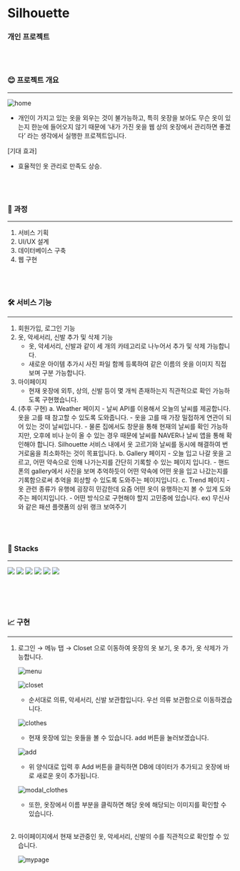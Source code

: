 # Silhouette

### 개인 프로젝트
<br/><br/>
### 😊 프로젝트 개요

---

![home](https://github.com/yongjun-shin/silhouette/assets/73512218/21e8e720-9b89-4b25-ba8e-e8df5f5ab9c6)


- 개인이 가지고 있는 옷을 외우는 것이 불가능하고, 특히 옷장을 보아도 무슨 옷이 있는지 한눈에 들어오지 않기 때문에 ‘내가 가진 옷을 웹 상의 옷장에서 관리하면 좋겠다’ 라는 생각에서 실행한 프로젝트입니다.

[기대 효과]

- 효율적인 옷 관리로 만족도 상승.
<br/><br /><br /><br />
### 🎢 과정

---

1. 서비스 기획
2. UI/UX 설계
3. 데이터베이스 구축
4. 웹 구현
<br/><br /><br /><br />
### 🛠 서비스 기능

---

1. 회원가입, 로그인 기능
2. 옷, 악세서리, 신발 추가 및 삭제 기능
    - 옷, 악세서리, 신발과 같이 세 개의 카테고리로 나누어서 추가 및 삭제 가능합니다.
    - 새로운 아이템 추가시 사진 파일 함께 등록하여 같은 이름의 옷을 이미지 직접 보며 구분 가능합니다.
3.  마이페이지
    - 현재 옷장에 외투, 상의, 신발 등이 몇 개씩 존재하는지 직관적으로 확인 가능하도록 구현했습니다.
4. (추후 구현)
    a. Weather 페이지
        - 날씨 API를 이용해서 오늘의 날씨를 제공합니다. 옷을 고를 때 참고할 수 있도록 도와줍니다.
        - 옷을 고를 때 가장 밀접하게 연관이 되어 있는 것이 날씨입니다.
        - 물론 집에서도 창문을 통해 현재의 날씨를 확인 가능하지만, 오후에 비나 눈이 올 수 있는 경우 때문에 날씨를 NAVER나 날씨 앱을 통해 확인해야 합니다. Silhouette 서비스 내에서  옷 고르기와 날씨를 동시에 해결하여 번거로움을 최소화하는 것이 목표입니다.
    b. Gallery 페이지
        - 오늘 입고 나갈 옷을 고르고, 어떤 약속으로 인해 나가는지를 간단히 기록할 수 있는 페이지 입니다.
        - 핸드폰의 gallery에서 사진을 보며 추억하듯이 어떤 약속에 어떤 옷을 입고 나갔는지를 기록함으로써 추억을 회상할 수 있도록 도와주는 페이지입니다.
    c. Trend 페이지
        - 옷 관련 종류가 유행에 굉장히 민감한데 요즘 어떤 옷이 유행하는지 볼 수 있게 도와주는 페이지입니다.
        - 어떤 방식으로 구현해야 할지 고민중에 있습니다.
            ex) 무신사와 같은 패션 플랫폼의 상위 랭크 보여주기
<br/><br /><br /><br />

### 📘 Stacks

---

<div>
    <img src="https://img.shields.io/badge/JavaScript-F7DF1E?style=for-the-badge&logo=JavaScript&logoColor=white" />
    <img src="https://img.shields.io/badge/HTML-E34F26?style=for-the-badge&logo=HTML5&logoColor=white" />
    <img src="https://img.shields.io/badge/CSS-1572B6?style=for-the-badge&logo=CSS3&logoColor=white" />
    <img src="https://img.shields.io/badge/Figma-F24E1E?style=for-the-badge&logo=Figma&logoColor=white" />
    <img src="https://img.shields.io/badge/GitHub-181717?style=for-the-badge&logo=GitHub&logoColor=white" />
    <img src="https://img.shields.io/badge/Django-092E20?style=for-the-badge&logo=Django&logoColor=white" />
</div>
<br/><br /><br /><br />

### 📈 구현

---

1. 로그인 → 메뉴 탭 → Closet 으로 이동하여  옷장의 옷 보기, 옷 추가, 옷 삭제가 가능합니다.
    
    ![menu](https://github.com/yongjun-shin/silhouette/assets/73512218/ede7a838-c144-4730-9a5d-818d3651b4a9)

    ![closet](https://github.com/yongjun-shin/silhouette/assets/73512218/3ced1eff-bf5f-4578-9efd-fefc059267fb)

    - 순서대로 의류, 악세서리, 신발 보관함입니다. 우선 의류 보관함으로 이동하겠습니다.

    ![clothes](https://github.com/yongjun-shin/silhouette/assets/73512218/efe3c050-1b1b-49c9-a73b-d0d1f280d5ee)

    - 현재 옷장에 있는 옷들을 볼 수 있습니다. add 버튼을 눌러보겠습니다.

    ![add](https://github.com/yongjun-shin/silhouette/assets/73512218/905d7604-fead-40ba-8638-0b1a96746c86)

    - 위 양식대로 입력 후 Add 버튼을 클릭하면 DB에 데이터가 추가되고 옷장에 바로 새로운 옷이 추가됩니다.

    ![modal_clothes](https://github.com/yongjun-shin/silhouette/assets/73512218/7ae84c3f-ae85-441b-9496-eb8ea553176e)

    - 또한, 옷장에서 이름 부분을 클릭하면 해당 옷에 해당되는 이미지를 확인할 수 있습니다.
<br /><br />
2. 마이페이지에서 현재 보관중인 옷, 악세서리, 신발의 수를 직관적으로 확인할 수 있습니다.

    ![mypage](https://github.com/yongjun-shin/silhouette/assets/73512218/7abfa4bd-47ca-43ce-aadb-e9e605d044fb)

